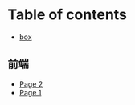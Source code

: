 # Table of contents

* [box](README.md)

## 前端

* [Page 2](qian-duan/page-2.md)
* [Page 1](qian-duan/page-1.md)
